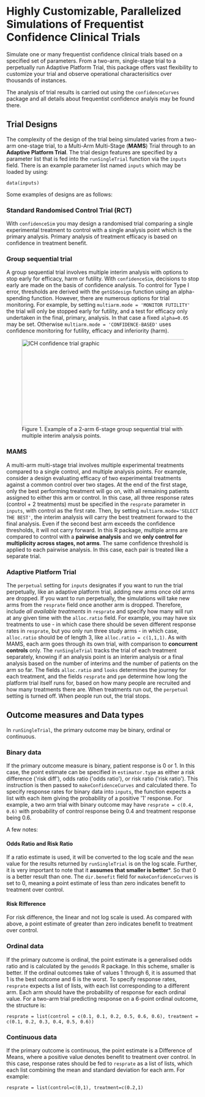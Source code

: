 # Highly Customizable, Parallelized Simulations of Frequentist Confidence Clinical Trials

Simulate one or many frequentist confidence clinical trials based on a specified set of parameters.  From a two-arm, single-stage trial to a perpetually run Adaptive Platform Trial, this package offers vast flexibility to customize your trial and observe operational characterisitics over thousands of instances.

The analysis of trial results is carried out using the `confidenceCurves` package and all details about frequentist confidence analyis may be found there.

## Trial Designs
The complexity of the design of the trial being simulated varies from a two-arm one-stage trial, to a Multi-Arm Multi-Stage (**MAMS**) Trial through to an **Adaptive Platform Trial**. The trial design features are specified by a parameter list that is fed into the `runSingleTrial` function via the `inputs` field. There is an example parameter list named ```inputs``` which may be loaded by using:
```
data(inputs)
```
Some examples of designs are as follows:

### Standard Randomised Control Trial (RCT)
With `confidenceSim` you may design a randomised trial comparing a single experimental treatment to control with a single analysis point which is the primary analysis. Primary analysis of treatment efficacy is based on confidence in treatment benefit.

### Group sequential trial
A group sequential trial involves multiple interim analysis with options to stop early for efficacy, harm or futility. With `confidenceSim`, decisions to stop early are made on the basis of confidence analysis. To control for Type I error, thresholds are derived with the `getGSdesign` function using an alpha-spending function. However, there are numerous options for trial monitoring. For example, by setting `multiarm.mode = 'MONITOR FUTILITY'` the trial will only be stopped early for futility, and a test for efficacy only undertaken in the final, primary, analysis. In that case a fixed `alpha=0.05` may be set. Otherwise `multiarm.mode = 'CONFIDENCE-BASED'` uses confidence monitoring for futility, efficacy and inferiority (harm). 
<figure>

  <img width="848" height="226" alt="ICH confidence trial graphic" src="https://github.com/user-attachments/assets/d8276f53-380f-4625-b495-49430a1143dd" />
<caption>
  Figure 1. Example of a 2-arm 6-stage group sequential trial with multiple interim analysis points.
</caption>

</figure>

### MAMS
A multi-arm multi-stage trial involves multiple experimental treatments compared to a single control, and multiple analysis points. For example, consider a design evaluating efficacy of two experimental treatments against a common control over two stages. At the end of the first stage, only the best performing treatment will go on, with all remaining patients assigned to either this arm or control. In this case, all three response rates (control + 2 treatments) must be specified in the `resprate` parameter in `inputs`, with control as the first rate. Then, by setting `multiarm.mode='SELECT THE BEST'`, the interim analysis will carry the best treatment forward to the final analysis. Even if the second best arm exceeds the confidence thresholds, it will not carry forward. In this R package, multiple arms are compared to control with a <strong>pairwise analysis</strong> and we <strong>only control for multiplicity across stages, not arms</strong>. The same confidence threshold is applied to each pairwise analysis. In this case, each pair is treated like a separate trial.

### Adaptive Platform Trial
The `perpetual` setting for `inputs` designates if you want to run the trial perpetually, like an adaptive platform trial, adding new arms once old arms are dropped. If you want to run perpetually, the simulations will take new arms from the `resprate` field once another arm is dropped. Therefore, include *all available treatments* in `resprate` and specify how many will run at any given time with the `alloc.ratio` field. For example, you may have six treatments to use - in which case there should be seven different response rates in `resprate`, but you only run three study arms - in which case, `alloc.ratio` should be of length 3, like `alloc.ratio = c(1,1,1)`. As with MAMS, each arm goes through its own trial, with comparison to **concurrent controls** only. The `runSingleTrial` tracks the trial of each treatment separately, knowing if an analysis point is an interim analysis or a final analysis based on the number of interims and the number of patients on the arm so far. The fields `alloc.ratio` and `looks` determines the journey for each treatment, and the fields `resprate` and `ppm` determine how long the platform trial itself runs for, based on how many people are recruited and how many treatments there are. When treatments run out, the `perpetual` setting is turned off. When people run out, the trial stops. 

## Outcome measures and Data types
In `runSingleTrial`, the primary outcome may be binary, ordinal or continuous. 

### Binary data
If the primary outcome measure is binary, patient response is 0 or 1. In this case, the point estimate can be specified in `estimator.type` as either a risk difference ('risk diff'), odds ratio ('odds ratio'), or risk ratio ('risk ratio'). This instruction is then passed to `makeConfidenceCurves` and calculated there. To specify response rates for binary data into `inputs`, the function expects a list with each item giving the probability of a positive '1' response. For example, a two arm trial with binary outcome may have `resprate = c(0.4, 0.6)` with probability of control response being 0.4 and treatment response being 0.6.

A few notes:

#### Odds Ratio and Risk Ratio
If a ratio estimate is used, it will be converted to the log scale and the `mean` value for the results returned by `runSingleTrial` is on the log scale. Further, it is very important to note that it **assumes that smaller is better***. So that 0 is a better result than one. The `dir.benefit` field for `makeConfidenceCurves` is set to 0, meaning a point estimate of less than zero indicates benefit to treatment over control.

#### Risk Rifference
For risk difference, the linear and not log scale is used. As compared with above, a point estimate of greater than zero indicates benefit to treatment over control.

### Ordinal data
If the primary outcome is ordinal, the point estimate is a generalised odds ratio and is calculated by the `genodds` R package. In this scheme, smaller is better. If the ordinal outcomes take of values 1 through 6, it is assumed that 1 is the best outcome and 6 is the worst.  To specify response rates, `resprate` expects a list of lists, with each list corresponding to a different arm. Each arm should have the probability of response for each ordinal value. For a two-arm trial predicting response on a 6-point ordinal outcome, the structure is:

```
resprate = list(control = c(0.1, 0.1, 0.2, 0.5, 0.6, 0.6), treatment = c(0.1, 0.2, 0.3, 0.4, 0.5, 0.6))
```

### Continuous data
If the primary outcome is continuous, the point estimate is a Difference of Means, where a positive value denotes benefit to treatment over control. In this case, response rates should be fed to `resprate` as a list of lists, which each list combining the mean and standard deviation for each arm. For example:

```
resprate = list(control=c(0,1), treatment=c(0.2,1)
```
